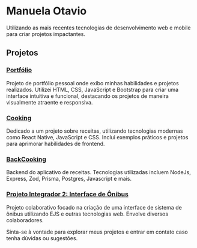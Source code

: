 # Manuela Otavio

Utilizando as mais recentes tecnologias de desenvolvimento web e mobile para criar projetos impactantes.

## Projetos

### [Portfólio](https://github.com/manuelazotavio/portfolio)
Projeto de portfólio pessoal onde exibo minhas habilidades e projetos realizados. Utilizei HTML, CSS, JavaScript e Bootstrap para criar uma interface intuitiva e funcional, destacando os projetos de maneira visualmente atraente e responsiva.

### [Cooking](https://github.com/manuelazotavio/Development)
Dedicado a um projeto sobre receitas, utilizando tecnologias modernas como React Native, JavaScript e CSS. Inclui exemplos práticos e projetos para aprimorar habilidades de frontend.

### [BackCooking](https://github.com/manuelazotavio/backCooking)
Backend do aplicativo de receitas. Tecnologias utilizadas incluem NodeJs, Express, Zod, Prisma, Postgres, Javascript e mais.

### [Projeto Integrador 2: Interface de Ônibus](https://github.com/lucas2007c/pi2-interface-onibus)
Projeto colaborativo focado na criação de uma interface de sistema de ônibus utilizando EJS e outras tecnologias web. Envolve diversos colaboradores.

Sinta-se à vontade para explorar meus projetos e entrar em contato caso tenha dúvidas ou sugestões.
